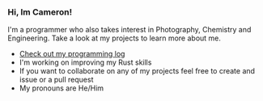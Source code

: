 ### Hi, Im Cameron!
I'm a programmer who also takes interest in Photography, Chemistry and Engineering. Take a look at my projects to learn more about me.
- [Check out my programming log](https://github.com/Camerooooon/dev-log/tree/main/logs)
- I'm working on improving my Rust skills
- If you want to collaborate on any of my projects feel free to create and issue or a pull request
- My pronouns are He/Him

<!--
**Camerooooon/Camerooooon** is a ✨ _special_ ✨ repository because its `README.md` (this file) appears on your GitHub profile.

Here are some ideas to get you started:

- 🔭 I’m currently working on ...
- 🌱 I’m currently learning ...
- 👯 I’m looking to collaborate on ...
- 🤔 I’m looking for help with ...
- 💬 Ask me about ...
- 📫 How to reach me: ...
- 😄 Pronouns: ...
- ⚡ Fun fact: ...
-->

